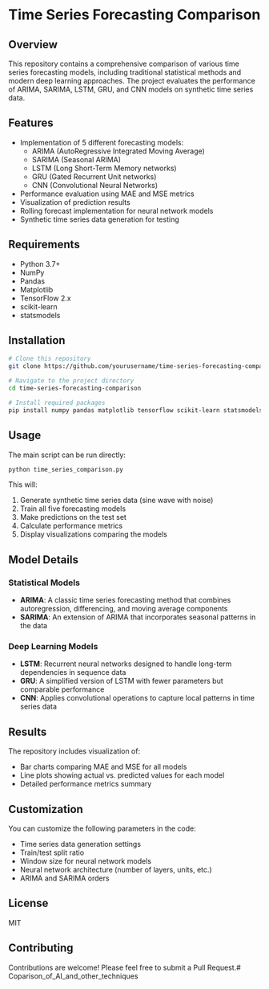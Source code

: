 # Time Series Forecasting Comparison

## Overview
This repository contains a comprehensive comparison of various time series forecasting models, including traditional statistical methods and modern deep learning approaches. The project evaluates the performance of ARIMA, SARIMA, LSTM, GRU, and CNN models on synthetic time series data.

## Features
- Implementation of 5 different forecasting models:
  - ARIMA (AutoRegressive Integrated Moving Average)
  - SARIMA (Seasonal ARIMA)
  - LSTM (Long Short-Term Memory networks)
  - GRU (Gated Recurrent Unit networks)
  - CNN (Convolutional Neural Networks)
- Performance evaluation using MAE and MSE metrics
- Visualization of prediction results
- Rolling forecast implementation for neural network models
- Synthetic time series data generation for testing

## Requirements
- Python 3.7+
- NumPy
- Pandas
- Matplotlib
- TensorFlow 2.x
- scikit-learn
- statsmodels

## Installation
```bash
# Clone this repository
git clone https://github.com/yourusername/time-series-forecasting-comparison.git

# Navigate to the project directory
cd time-series-forecasting-comparison

# Install required packages
pip install numpy pandas matplotlib tensorflow scikit-learn statsmodels
```

## Usage
The main script can be run directly:
```bash
python time_series_comparison.py
```

This will:
1. Generate synthetic time series data (sine wave with noise)
2. Train all five forecasting models
3. Make predictions on the test set
4. Calculate performance metrics
5. Display visualizations comparing the models

## Model Details

### Statistical Models
- **ARIMA**: A classic time series forecasting method that combines autoregression, differencing, and moving average components
- **SARIMA**: An extension of ARIMA that incorporates seasonal patterns in the data

### Deep Learning Models
- **LSTM**: Recurrent neural networks designed to handle long-term dependencies in sequence data
- **GRU**: A simplified version of LSTM with fewer parameters but comparable performance
- **CNN**: Applies convolutional operations to capture local patterns in time series data

## Results
The repository includes visualization of:
- Bar charts comparing MAE and MSE for all models
- Line plots showing actual vs. predicted values for each model
- Detailed performance metrics summary

## Customization
You can customize the following parameters in the code:
- Time series data generation settings
- Train/test split ratio
- Window size for neural network models
- Neural network architecture (number of layers, units, etc.)
- ARIMA and SARIMA orders

## License
MIT

## Contributing
Contributions are welcome! Please feel free to submit a Pull Request.# Coparison_of_AI_and_other_techniques
